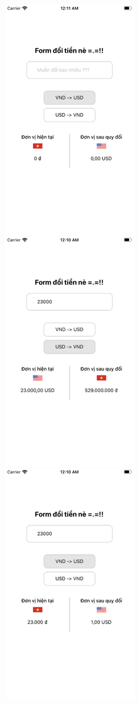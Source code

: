 <p align="center">
  <img src="https://github.com/huytrinh68/RNDC/blob/master/Week3/Lab/assests/picture1.png" width="350" title="hover text">
  <img src="https://github.com/huytrinh68/RNDC/blob/master/Week3/Lab/assests/picture2.png" width="350" title="hover text">
  <img src="https://github.com/huytrinh68/RNDC/blob/master/Week3/Lab/assests/picture3.png" width="350" title="hover text">
</p>
